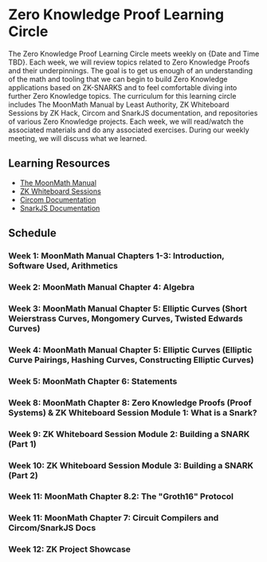 # Zero Knowledge Proof Learning Circle

The Zero Knowledge Proof Learning Circle meets weekly on {Date and Time TBD}. Each week, we will review topics related to Zero Knowledge Proofs and their underpinnings. The goal is to get us enough of an understanding of the math and tooling that we can begin to build Zero Knowledge applications based on ZK-SNARKS and to feel comfortable diving into further Zero Knowledge topics. The curriculum for this learning circle includes The MoonMath Manual by Least Authority, ZK Whiteboard Sessions by ZK Hack, Circom and SnarkJS documentation, and repositories of various Zero Knowledge projects. Each week, we will read/watch the associated materials and do any associated exercises. During our weekly meeting, we will discuss what we learned.

## Learning Resources

- [The MoonMath Manual](https://github.com/LeastAuthority/moonmath-manual/releases/latest/download/main-moonmath.pdf)
- [ZK Whiteboard Sessions](https://zkhack.dev/whiteboard/)
- [Circom Documentation](https://docs.circom.io/)
- [SnarkJS Documentation](https://github.com/iden3/snarkjs)

## Schedule

### Week 1: MoonMath Manual Chapters 1-3: Introduction, Software Used, Arithmetics

### Week 2: MoonMath Manual Chapter 4: Algebra

### Week 3: MoonMath Manual Chapter 5: Elliptic Curves (Short Weierstrass Curves, Mongomery Curves, Twisted Edwards Curves)

### Week 4: MoonMath Manual Chapter 5: Elliptic Curves (Elliptic Curve Pairings, Hashing Curves, Constructing Elliptic Curves)

### Week 5: MoonMath Chapter 6: Statements

### Week 8: MoonMath Chapter 8: Zero Knowledge Proofs (Proof Systems) & ZK Whiteboard Session Module 1: What is a Snark?

### Week 9: ZK Whiteboard Session Module 2: Building a SNARK (Part 1)

### Week 10: ZK Whiteboard Session Module 3: Building a SNARK (Part 2)

### Week 11: MoonMath Chapter 8.2: The "Groth16" Protocol

### Week 11: MoonMath Chapter 7: Circuit Compilers and Circom/SnarkJS Docs

### Week 12: ZK Project Showcase

